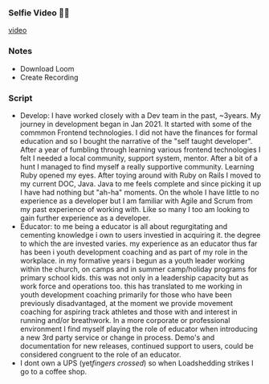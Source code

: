 ### Selfie Video 🤳🏾

[video](https://drive.google.com/file/d/1INfxHGN7MtpxaLGZDuf_HfEyO6reI8Od/view?usp=sharing)

### Notes
- Download Loom
- Create Recording

### Script
 - Develop: I have worked closely with a Dev team in the past, ~3years. My journey in development began in Jan 2021. It started with some of the commmon Frontend technologies. I did not have the finances for formal education and so I bought the narrative of the "self taught developer". After a year of fumbling through learning various frontend technologies I felt I needed a local community, support system, mentor. After a bit of a hunt I managed to find myself a really supportive community. Learning Ruby opened my eyes. After toying around with Ruby on Rails I moved to my current DOC, Java. Java to me feels complete and since picking it up I have had nothing but "ah-ha" moments. On the whole I have little to no experience as a developer but I am familiar with Agile and Scrum from my past experience of working with. Like so many I too am looking to gain further experience as a developer.
 - Educator: to me being a educator is all about regurgitating and cementing knowledge i own to users investied in acquiring it. the degree to which the are invested varies. my experience as an educator thus far has been i youth development coaching and as part of my role in the workplace. in my formative years i begun as a youth leader working within the church, on camps and in summer camp/holiday programs for primary school kids. this was not only in a leadership capacity but as work force and operations too. this has translated to me working in youth development coaching primarily for those who have been previously disadvantaged, at the moment we provide movement coaching for aspiring track athletes and those with and interest in running and/or breathwork. In a more corporate or professional environment I find myself playing the role of educator when introducing a new 3rd party service or change in process. Demo's and documentation for new releases, continued support to users, could be considered congruent to the role of an educator. 
 - I dont own a UPS (yet*fingers crossed*) so when Loadshedding strikes I go to a coffee shop.
